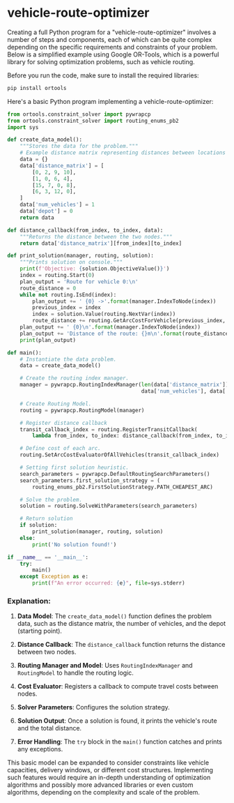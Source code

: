 # vehicle-route-optimizer

Creating a full Python program for a "vehicle-route-optimizer" involves a number of steps and components, each of which can be quite complex depending on the specific requirements and constraints of your problem. Below is a simplified example using Google OR-Tools, which is a powerful library for solving optimization problems, such as vehicle routing.

Before you run the code, make sure to install the required libraries:

```bash
pip install ortools
```

Here's a basic Python program implementing a vehicle-route-optimizer:

```python
from ortools.constraint_solver import pywrapcp
from ortools.constraint_solver import routing_enums_pb2
import sys

def create_data_model():
    """Stores the data for the problem."""
    # Example distance matrix representing distances between locations
    data = {}
    data['distance_matrix'] = [
        [0, 2, 9, 10],
        [1, 0, 6, 4],
        [15, 7, 0, 8],
        [6, 3, 12, 0],
    ]
    data['num_vehicles'] = 1
    data['depot'] = 0
    return data

def distance_callback(from_index, to_index, data):
    """Returns the distance between the two nodes."""
    return data['distance_matrix'][from_index][to_index]

def print_solution(manager, routing, solution):
    """Prints solution on console."""
    print(f'Objective: {solution.ObjectiveValue()}')
    index = routing.Start(0)
    plan_output = 'Route for vehicle 0:\n'
    route_distance = 0
    while not routing.IsEnd(index):
        plan_output += ' {0} ->'.format(manager.IndexToNode(index))
        previous_index = index
        index = solution.Value(routing.NextVar(index))
        route_distance += routing.GetArcCostForVehicle(previous_index, index, 0)
    plan_output += ' {0}\n'.format(manager.IndexToNode(index))
    plan_output += 'Distance of the route: {}m\n'.format(route_distance)
    print(plan_output)

def main():
    # Instantiate the data problem.
    data = create_data_model()

    # Create the routing index manager.
    manager = pywrapcp.RoutingIndexManager(len(data['distance_matrix']),
                                           data['num_vehicles'], data['depot'])

    # Create Routing Model.
    routing = pywrapcp.RoutingModel(manager)

    # Register distance callback
    transit_callback_index = routing.RegisterTransitCallback(
        lambda from_index, to_index: distance_callback(from_index, to_index, data))

    # Define cost of each arc.
    routing.SetArcCostEvaluatorOfAllVehicles(transit_callback_index)

    # Setting first solution heuristic.
    search_parameters = pywrapcp.DefaultRoutingSearchParameters()
    search_parameters.first_solution_strategy = (
        routing_enums_pb2.FirstSolutionStrategy.PATH_CHEAPEST_ARC)

    # Solve the problem.
    solution = routing.SolveWithParameters(search_parameters)

    # Return solution
    if solution:
        print_solution(manager, routing, solution)
    else:
        print('No solution found!')

if __name__ == '__main__':
    try:
        main()
    except Exception as e:
        print(f"An error occurred: {e}", file=sys.stderr)
```

### Explanation:

1. **Data Model**: The `create_data_model()` function defines the problem data, such as the distance matrix, the number of vehicles, and the depot (starting point).

2. **Distance Callback**: The `distance_callback` function returns the distance between two nodes.

3. **Routing Manager and Model**: Uses `RoutingIndexManager` and `RoutingModel` to handle the routing logic.

4. **Cost Evaluator**: Registers a callback to compute travel costs between nodes.

5. **Solver Parameters**: Configures the solution strategy.

6. **Solution Output**: Once a solution is found, it prints the vehicle's route and the total distance.

7. **Error Handling**: The `try` block in the `main()` function catches and prints any exceptions.

This basic model can be expanded to consider constraints like vehicle capacities, delivery windows, or different cost structures. Implementing such features would require an in-depth understanding of optimization algorithms and possibly more advanced libraries or even custom algorithms, depending on the complexity and scale of the problem.